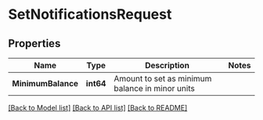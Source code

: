 # SetNotificationsRequest

## Properties

Name | Type | Description | Notes
------------ | ------------- | ------------- | -------------
**MinimumBalance** | **int64** | Amount to set as minimum balance in minor units | 

[[Back to Model list]](../README.md#documentation-for-models) [[Back to API list]](../README.md#documentation-for-api-endpoints) [[Back to README]](../README.md)



